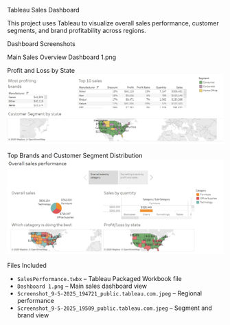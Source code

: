 Tableau Sales Dashboard

This project uses Tableau to visualize overall sales performance, customer segments, and brand profitability across regions.


 Dashboard Screenshots

 Main Sales Overview
Dashboard 1.png

 Profit and Loss by State
![Profit/Loss](Screenshot_9-5-2025_194721_public.tableau.com.jpeg)

 Top Brands and Customer Segment Distribution
![Customer Segment](Screenshot_9-5-2025_19509_public.tableau.com.jpeg)

 Files Included

- `SalesPerformance.twbx` – Tableau Packaged Workbook file
- `Dashboard 1.png` – Main sales dashboard view
- `Screenshot_9-5-2025_194721_public.tableau.com.jpeg` – Regional performance
- `Screenshot_9-5-2025_19509_public.tableau.com.jpeg` – Segment and brand view


